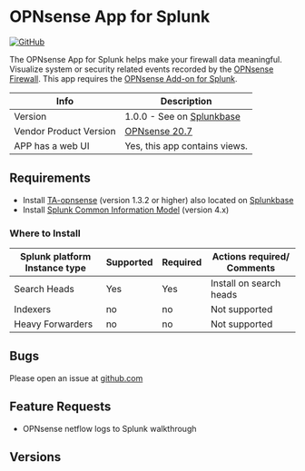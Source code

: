 # OPNsense App for Splunk

[![GitHub](https://img.shields.io/github/license/ZachChristensen28/Opnsense_App_for_Splunk)]()

The OPNsense App for Splunk helps make your firewall data meaningful. Visualize system or security related events recorded by the [OPNsense Firewall](https://opnsense.org/). This app requires the [OPNsense Add-on for Splunk](https://splunkbase.splunk.com/app/4538/).

 Info | Description
------|----------
Version | 1.0.0 - See on [Splunkbase]()
Vendor Product Version | [OPNsense 20.7](https://opnsense.org/)
APP has a web UI | Yes, this app contains views.

## Requirements

- Install [TA-opnsense](https://github.com/ZachChristensen28/TA-opnsense) (version 1.3.2 or higher) also located on [Splunkbase](https://splunkbase.splunk.com/app/4538/)
- Install [Splunk Common Information Model](https://splunkbase.splunk.com/app/1621/) (version 4.x)

### Where to Install

Splunk platform Instance type | Supported | Required | Actions required/ Comments
----------------------------- | --------- | -------- | --------------------------
Search Heads | Yes | Yes | Install on search heads
Indexers | no | no | Not supported
Heavy Forwarders | no | no | Not supported

## Bugs

Please open an issue at [github.com](https://github.com/ZachChristensen28/Opnsense_App_for_Splunk)

## Feature Requests

- OPNsense netflow logs to Splunk walkthrough

## Versions
